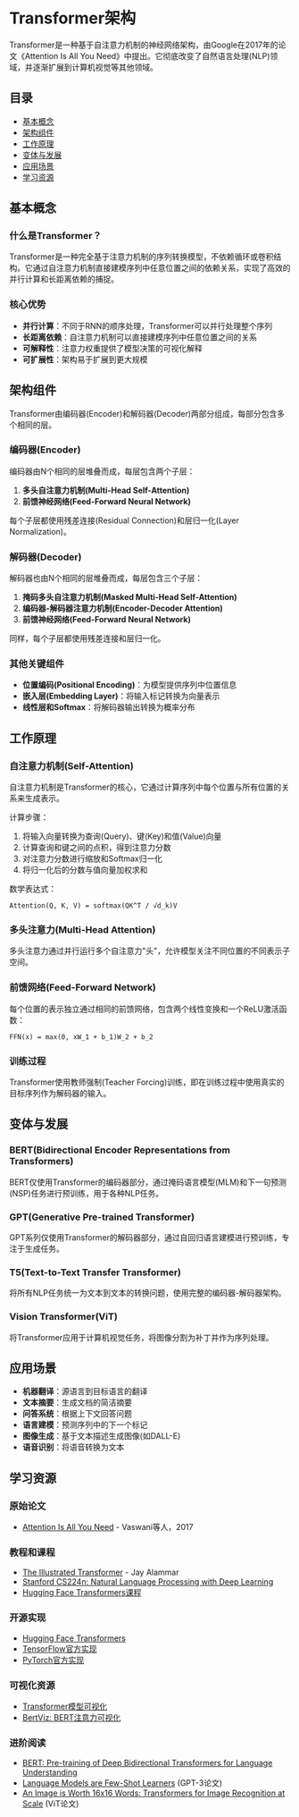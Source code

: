 # Transformer架构

Transformer是一种基于自注意力机制的神经网络架构，由Google在2017年的论文《Attention Is All You Need》中提出。它彻底改变了自然语言处理(NLP)领域，并逐渐扩展到计算机视觉等其他领域。

## 目录

- [基本概念](#基本概念)
- [架构组件](#架构组件)
- [工作原理](#工作原理)
- [变体与发展](#变体与发展)
- [应用场景](#应用场景)
- [学习资源](#学习资源)

## 基本概念

### 什么是Transformer？

Transformer是一种完全基于注意力机制的序列转换模型，不依赖循环或卷积结构。它通过自注意力机制直接建模序列中任意位置之间的依赖关系，实现了高效的并行计算和长距离依赖的捕捉。

### 核心优势

- **并行计算**：不同于RNN的顺序处理，Transformer可以并行处理整个序列
- **长距离依赖**：自注意力机制可以直接建模序列中任意位置之间的关系
- **可解释性**：注意力权重提供了模型决策的可视化解释
- **可扩展性**：架构易于扩展到更大规模

## 架构组件

Transformer由编码器(Encoder)和解码器(Decoder)两部分组成，每部分包含多个相同的层。

### 编码器(Encoder)

编码器由N个相同的层堆叠而成，每层包含两个子层：

1. **多头自注意力机制(Multi-Head Self-Attention)**
2. **前馈神经网络(Feed-Forward Neural Network)**

每个子层都使用残差连接(Residual Connection)和层归一化(Layer Normalization)。

### 解码器(Decoder)

解码器也由N个相同的层堆叠而成，每层包含三个子层：

1. **掩码多头自注意力机制(Masked Multi-Head Self-Attention)**
2. **编码器-解码器注意力机制(Encoder-Decoder Attention)**
3. **前馈神经网络(Feed-Forward Neural Network)**

同样，每个子层都使用残差连接和层归一化。

### 其他关键组件

- **位置编码(Positional Encoding)**：为模型提供序列中位置信息
- **嵌入层(Embedding Layer)**：将输入标记转换为向量表示
- **线性层和Softmax**：将解码器输出转换为概率分布

## 工作原理

### 自注意力机制(Self-Attention)

自注意力机制是Transformer的核心，它通过计算序列中每个位置与所有位置的关系来生成表示。

计算步骤：

1. 将输入向量转换为查询(Query)、键(Key)和值(Value)向量
2. 计算查询和键之间的点积，得到注意力分数
3. 对注意力分数进行缩放和Softmax归一化
4. 将归一化后的分数与值向量加权求和

数学表达式：
```
Attention(Q, K, V) = softmax(QK^T / √d_k)V
```

### 多头注意力(Multi-Head Attention)

多头注意力通过并行运行多个自注意力"头"，允许模型关注不同位置的不同表示子空间。

### 前馈网络(Feed-Forward Network)

每个位置的表示独立通过相同的前馈网络，包含两个线性变换和一个ReLU激活函数：
```
FFN(x) = max(0, xW_1 + b_1)W_2 + b_2
```

### 训练过程

Transformer使用教师强制(Teacher Forcing)训练，即在训练过程中使用真实的目标序列作为解码器的输入。

## 变体与发展

### BERT(Bidirectional Encoder Representations from Transformers)

BERT仅使用Transformer的编码器部分，通过掩码语言模型(MLM)和下一句预测(NSP)任务进行预训练，用于各种NLP任务。

### GPT(Generative Pre-trained Transformer)

GPT系列仅使用Transformer的解码器部分，通过自回归语言建模进行预训练，专注于生成任务。

### T5(Text-to-Text Transfer Transformer)

将所有NLP任务统一为文本到文本的转换问题，使用完整的编码器-解码器架构。

### Vision Transformer(ViT)

将Transformer应用于计算机视觉任务，将图像分割为补丁并作为序列处理。

## 应用场景

- **机器翻译**：源语言到目标语言的翻译
- **文本摘要**：生成文档的简洁摘要
- **问答系统**：根据上下文回答问题
- **语言建模**：预测序列中的下一个标记
- **图像生成**：基于文本描述生成图像(如DALL-E)
- **语音识别**：将语音转换为文本

## 学习资源

### 原始论文

- [Attention Is All You Need](https://arxiv.org/abs/1706.03762) - Vaswani等人，2017

### 教程和课程

- [The Illustrated Transformer](http://jalammar.github.io/illustrated-transformer/) - Jay Alammar
- [Stanford CS224n: Natural Language Processing with Deep Learning](https://web.stanford.edu/class/cs224n/)
- [Hugging Face Transformers课程](https://huggingface.co/course/chapter1/1)

### 开源实现

- [Hugging Face Transformers](https://github.com/huggingface/transformers)
- [TensorFlow官方实现](https://www.tensorflow.org/text/tutorials/transformer)
- [PyTorch官方实现](https://pytorch.org/tutorials/beginner/transformer_tutorial.html)

### 可视化资源

- [Transformer模型可视化](https://transformer.huggingface.co/)
- [BertViz: BERT注意力可视化](https://github.com/jessevig/bertviz)

### 进阶阅读

- [BERT: Pre-training of Deep Bidirectional Transformers for Language Understanding](https://arxiv.org/abs/1810.04805)
- [Language Models are Few-Shot Learners](https://arxiv.org/abs/2005.14165) (GPT-3论文)
- [An Image is Worth 16x16 Words: Transformers for Image Recognition at Scale](https://arxiv.org/abs/2010.11929) (ViT论文)
